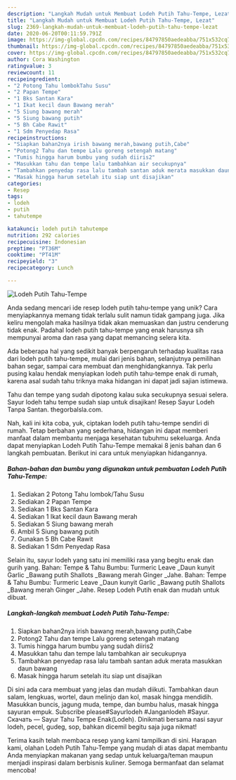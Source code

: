 ```yaml
---
description: "Langkah Mudah untuk Membuat Lodeh Putih Tahu-Tempe, Lezat"
title: "Langkah Mudah untuk Membuat Lodeh Putih Tahu-Tempe, Lezat"
slug: 2369-langkah-mudah-untuk-membuat-lodeh-putih-tahu-tempe-lezat
date: 2020-06-20T00:11:59.791Z
image: https://img-global.cpcdn.com/recipes/84797850aedeabba/751x532cq70/lodeh-putih-tahu-tempe-foto-resep-utama.jpg
thumbnail: https://img-global.cpcdn.com/recipes/84797850aedeabba/751x532cq70/lodeh-putih-tahu-tempe-foto-resep-utama.jpg
cover: https://img-global.cpcdn.com/recipes/84797850aedeabba/751x532cq70/lodeh-putih-tahu-tempe-foto-resep-utama.jpg
author: Cora Washington
ratingvalue: 3
reviewcount: 11
recipeingredient:
- "2 Potong Tahu lombokTahu Susu"
- "2 Papan Tempe"
- "1 Bks Santan Kara"
- "1 Ikat kecil daun Bawang merah"
- "5 Siung bawang merah"
- "5 Siung bawang putih"
- "5 Bh Cabe Rawit"
- "1 Sdm Penyedap Rasa"
recipeinstructions:
- "Siapkan bahan2nya irish bawang merah,bawang putih,Cabe"
- "Potong2 Tahu dan tempe Lalu goreng setengah matang"
- "Tumis hingga harum bumbu yang sudah diiris2"
- "Masukkan tahu dan tempe lalu tambahkan air secukupnya"
- "Tambahkan penyedap rasa lalu tambah santan aduk merata masukkan daun bawang"
- "Masak hingga harum setelah itu siap unt disajikan"
categories:
- Resep
tags:
- lodeh
- putih
- tahutempe

katakunci: lodeh putih tahutempe 
nutrition: 292 calories
recipecuisine: Indonesian
preptime: "PT36M"
cooktime: "PT41M"
recipeyield: "3"
recipecategory: Lunch

---
```



![Lodeh Putih Tahu-Tempe](https://img-global.cpcdn.com/recipes/84797850aedeabba/751x532cq70/lodeh-putih-tahu-tempe-foto-resep-utama.jpg)

Anda sedang mencari ide resep lodeh putih tahu-tempe yang unik? Cara menyiapkannya memang tidak terlalu sulit namun tidak gampang juga. Jika keliru mengolah maka hasilnya tidak akan memuaskan dan justru cenderung tidak enak. Padahal lodeh putih tahu-tempe yang enak harusnya sih mempunyai aroma dan rasa yang dapat memancing selera kita.

Ada beberapa hal yang sedikit banyak berpengaruh terhadap kualitas rasa dari lodeh putih tahu-tempe, mulai dari jenis bahan, selanjutnya pemilihan bahan segar, sampai cara membuat dan menghidangkannya. Tak perlu pusing kalau hendak menyiapkan lodeh putih tahu-tempe enak di rumah, karena asal sudah tahu triknya maka hidangan ini dapat jadi sajian istimewa.

Tahu dan tempe yang sudah dipotong kalau suka secukupnya sesuai selera. Sayur lodeh tahu tempe sudah siap untuk disajikan! Resep Sayur Lodeh Tanpa Santan. thegorbalsla.com.


Nah, kali ini kita coba, yuk, ciptakan lodeh putih tahu-tempe sendiri di rumah. Tetap berbahan yang sederhana, hidangan ini dapat memberi manfaat dalam membantu menjaga kesehatan tubuhmu sekeluarga. Anda dapat menyiapkan Lodeh Putih Tahu-Tempe memakai 8 jenis bahan dan 6 langkah pembuatan. Berikut ini cara untuk menyiapkan hidangannya.

<!--inarticleads1-->

##### Bahan-bahan dan bumbu yang digunakan untuk pembuatan Lodeh Putih Tahu-Tempe:

1. Sediakan 2 Potong Tahu lombok/Tahu Susu
1. Sediakan 2 Papan Tempe
1. Sediakan 1 Bks Santan Kara
1. Sediakan 1 Ikat kecil daun Bawang merah
1. Sediakan 5 Siung bawang merah
1. Ambil 5 Siung bawang putih
1. Gunakan 5 Bh Cabe Rawit
1. Sediakan 1 Sdm Penyedap Rasa


Selain itu, sayur lodeh yang satu ini memiliki rasa yang begitu enak dan gurih yang. Bahan: Tempe &amp; Tahu Bumbu: Turmeric Leave _Daun kunyit Garlic _Bawang putih Shallots _Bawang merah Ginger _Jahe. Bahan: Tempe &amp; Tahu Bumbu: Turmeric Leave _Daun kunyit Garlic _Bawang putih Shallots _Bawang merah Ginger _Jahe. Resep Lodeh Putih enak dan mudah untuk dibuat. 

<!--inarticleads2-->

##### Langkah-langkah membuat Lodeh Putih Tahu-Tempe:

1. Siapkan bahan2nya irish bawang merah,bawang putih,Cabe
1. Potong2 Tahu dan tempe Lalu goreng setengah matang
1. Tumis hingga harum bumbu yang sudah diiris2
1. Masukkan tahu dan tempe lalu tambahkan air secukupnya
1. Tambahkan penyedap rasa lalu tambah santan aduk merata masukkan daun bawang
1. Masak hingga harum setelah itu siap unt disajikan


Di sini ada cara membuat yang jelas dan mudah diikuti. Tambahkan daun salam, lengkuas, wortel, daun melinjo dan kol, masak hingga mendidih. Masukkan buncis, jagung muda, tempe, dan bumbu halus, masak hingga sayuran empuk. Subscribe please#Sayurlodeh #Janganlodeh #Sayur. Скачать — Sayur Tahu Tempe Enak(Lodeh). Dinikmati bersama nasi sayur lodeh, pecel, gudeg, sop, bahkan dicemil begitu saja juga nikmat! 

Terima kasih telah membaca resep yang kami tampilkan di sini. Harapan kami, olahan Lodeh Putih Tahu-Tempe yang mudah di atas dapat membantu Anda menyiapkan makanan yang sedap untuk keluarga/teman maupun menjadi inspirasi dalam berbisnis kuliner. Semoga bermanfaat dan selamat mencoba!
